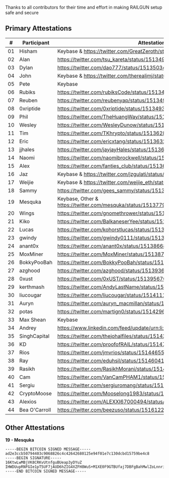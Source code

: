 Thanks to all contributors for their time and effort in making RAILGUN setup safe and secure

## Primary Attestations

| #  | **Participant** | **Attestation**                                                           |
|----|-----------------|---------------------------------------------------------------------------|
| 01 | Hisham          | Keybase & https://twitter.com/GreatZeroth/status/1513638441275297802      |
| 02 | Alan            | https://twitter.com/tsu_kareta/status/1513496380614279173                 |
| 03 | Dylan           | https://twitter.com/dao777/status/1513503427292246022                     |
| 04 | John            | Keybase & https://twitter.com/therealjmj/status/1513640053796491268       |
| 05 | Pete            | Keybase                                                                   |
| 06 | Rubiks          | https://twitter.com/rubiksCode/status/1513493392612806659                 |
| 07 | Reuben          | https://twitter.com/reubenyap/status/1513494770693586946                  |
| 08 | 0xriptide       | https://twitter.com/0xriptide/status/1513493644476653570                  |
| 09 | Phil            | https://twitter.com/TheHuangWay/status/1513525465910239239                |
| 10 | Wesley          | https://twitter.com/WesleyDunow/status/1513538421024706565                |
| 11 | Tim             | https://twitter.com/TKhrypto/status/1513628340753735689                   |
| 12 | Eric            | https://twitter.com/ericxtang/status/1513632412147798021                  |
| 13 | jjhales         | https://twitter.com/jayjayHales/status/1513665065630810117                |
| 14 | Naomi           | https://twitter.com/naomibrockwell/status/1513903149102231552             |
| 15 | Alex            | https://twitter.com/fanties_club/status/1513683088160796678               |
| 16 | Jaz             | Keybase & https://twitter.com/jzgulati/status/1513691955490099200         |
| 17 | Weijie          | Keybase & https://twitter.com/weijie_eth/status/1513693351102812161       |
| 18 | Sammy           | https://twitter.com/gees_sammy/status/1513712262736920578                 |
| 19 | Mesquka         | Keybase, Other & https://twitter.com/mesquka/status/1513779929950953475   |
| 20 | Wings           | https://twitter.com/gnomethrower/status/1513841924830302214               |
| 21 | Kiko            | https://twitter.com/BalkaneserYee/status/1513846206820196356              |
| 22 | Lucas           | https://twitter.com/kohorstlucas/status/1513852614030635010               |
| 23 | gwindy          | https://twitter.com/gwindy0111/status/1513857366483431426                 |
| 24 | anant0x         | https://twitter.com/anant0x/status/1513866848252874754                    |
| 25 | MoxMiner        | https://twitter.com/MoxMiner/status/1513872407202832387                   |
| 26 | BokkyPooBah     | https://twitter.com/BokkyPooBah/status/1513875328015699968                |
| 27 | azghood         | https://twitter.com/azghood/status/1513936891359514631                    |
| 28 | 0xust           | https://twitter.com/0xUST/status/1513956703603146755                      |
| 29 | kerthmash       | https://twitter.com/AndyLastName/status/1514078740074176517               |
| 30 | liucougar       | https://twitter.com/liucougar/status/1514111945309188099                  |
| 31 | Auryn           | https://twitter.com/auryn_macmillan/status/1514228592808689673            |
| 32 | potas           | https://twitter.com/martign0/status/1514296388921745414                   |
| 33 | Max Shean       | Keybase                                                                   |
| 34 | Andrey          | https://www.linkedin.com/feed/update/urn:li:activity:6920096787072487425/ |
| 35 | SinghCapital    | https://twitter.com/thejohalfiles/status/1514361165832368129              |
| 36 | KD              | https://twitter.com/proofofRAIL/status/1514742752579244034                |
| 37 | Rios            | https://twitter.com/jmvrios/status/1514465557965328390                    |
| 38 | Ray	           | https://twitter.com/eduhsil/status/1514604173404241926                    |
| 39 | Rasikh	         | https://twitter.com/RasikhMorani/status/1514605230054289412               | 
| 40 | Cam             | https://twitter.com/VanCamPHAM1/status/1514612712063782916                |
| 41 | Sergiu          | https://twitter.com/sergiuromang/status/1514913611017244672               |
| 42 | CryptoMoose     | https://twitter.com/Mooselong1983/status/1514917779195019272              |
| 43 | Alexios         | https://twitter.com/ALEXXI67000494/status/1516037656966496257             |
| 44 | Bea O'Carroll   | https://twitter.com/beezuso/status/1516122629459132421                    |


## Other Attestations

**19 - Mesquka**
```
-----BEGIN BITCOIN SIGNED MESSAGE-----
ad2e3ccb50794403c9068826c4c42642680125e94f01e7c130dcbd15759be4c8
-----BEGIN SIGNATURE-----
16KtwLwMBjVK8CRKvUtnfguBUeap3yDYuZ
IHWDUupRNFGIe1pT5UF7jAUD6hZIG4XZFH8WuS+M1XE0F9GTBUfaj7DBFgBahMwlZoLnnri3aSmTjK5uXv9qiDw=
-----END BITCOIN SIGNED MESSAGE-----
```
